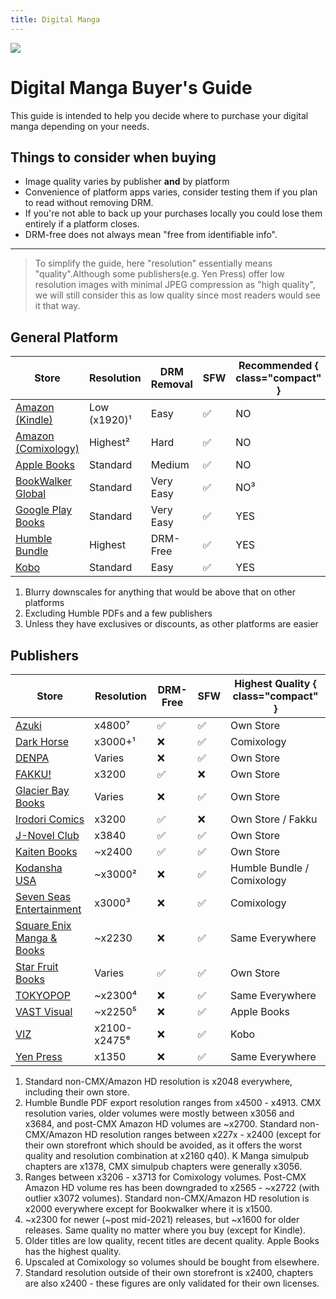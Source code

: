 ```yaml
---
title: Digital Manga
---
```

![](https://cdn.apollo.moe/img/digim.png)

# Digital Manga Buyer's Guide
This guide is intended to help you decide where to purchase your digital manga depending on your needs.


## Things to consider when buying
- Image quality varies by publisher **and** by platform
- Convenience of platform apps varies, consider testing them if you plan to read without removing DRM.
- If you're not able to back up your purchases locally you could lose them entirely if a platform closes.
- DRM-free does not always mean "free from identifiable info".
---

>To simplify the guide, here "resolution" essentially means "quality".Although some publishers(e.g. Yen Press) offer low resolution images with minimal JPEG compression as "high quality", we will still consider this as low quality since most readers would see it that way.

## General Platform
Store | Resolution | DRM Removal | SFW | Recommended { class="compact" } |
--- | --- | --- | --- | --- |
[Amazon (Kindle)](https://www.amazon.com/kindle-dbs/comics-store/home/) | Low (x1920)¹ | Easy | ✅ | NO
[Amazon  (Comixology)](https://www.amazon.com/kindle-dbs/comics-store/home/) | Highest² | Hard | ✅ | NO
[Apple Books](https://www.apple.com/apple-books/)|Standard | Medium | ✅ | NO
[BookWalker Global](https://global.bookwalker.jp/)| Standard| Very Easy | ✅ | NO³
[Google Play Books](https://play.google.com/books)| Standard| Very Easy | ✅ | YES
[Humble Bundle](https://www.humblebundle.com/)|Highest | DRM-Free| ✅ | YES
[Kobo](https://www.kobo.com/)|Standard | Easy | ✅ | YES

1. Blurry downscales for anything that would be above that on other platforms
2. Excluding Humble PDFs and a few publishers
3. Unless they have exclusives or discounts, as other platforms are easier



## Publishers
Store | Resolution | DRM-Free | SFW | Highest Quality { class="compact" } |
--- | --- | --- | --- | --- |
[Azuki](https://www.azuki.co/)|x4800⁷|✅|✅|Own Store
[Dark Horse](https://digital.darkhorse.com/)|x3000+¹ | ❌ | ✅ | Comixology
[DENPA](https://denpa.pub/)|Varies | ❌ | ✅ | Own Store
[FAKKU!](https://www.fakku.net/)| x3200 | ✅ | ❌ | Own Store
[Glacier Bay Books](https://glacierbaybooks.com/)|Varies | ❌ | ✅ | Own Store
[Irodori Comics](https://irodoricomics.com/)|x3200 | ✅ | ❌ | Own Store / Fakku
[J-Novel Club](https://j-novel.club/)|x3840 | ✅ | ✅ | Own Store
[Kaiten Books](https://www.kaitenbooks.com/)|~x2400 | ✅ | ✅ | Own Store
[Kodansha USA](https://kodansha.us/)|~x3000² | ❌ | ✅ | Humble Bundle / Comixology
[Seven Seas Entertainment](https://sevenseasentertainment.com/) |x3000³ |❌|✅|Comixology
[Square Enix Manga & Books](https://squareenixmangaandbooks.square-enix-games.com/en-us)| ~x2230 |❌|✅| Same Everywhere
[Star Fruit Books](https://starfruitbooks.com/)|Varies|✅|✅|Own Store
[TOKYOPOP](https://tokyopop.com/)|~x2300⁴|❌|✅| Same Everywhere
[VAST Visual](https://vastmanga.com/)|~x2250⁵ | ❌|✅| Apple Books
[VIZ](https://www.viz.com/read)|x2100-x2475⁶ | ❌ | ✅ | Kobo
[Yen Press](https://yenpress.com/)|x1350 |❌|✅| Same Everywhere

1. Standard non-CMX/Amazon HD resolution is x2048 everywhere, including their own store.
2. Humble Bundle PDF export resolution ranges from x4500 - x4913. CMX resolution varies, older volumes were mostly between x3056 and x3684, and post-CMX Amazon HD volumes are ~x2700. Standard non-CMX/Amazon HD resolution ranges between x227x - x2400 (except for their own storefront which should be avoided, as it offers the worst quality and resolution combination at x2160 q40). K Manga simulpub chapters are x1378, CMX simulpub chapters were generally x3056.
3. Ranges between x3206 - x3713 for Comixology volumes. Post-CMX Amazon HD volume res has been downgraded to x2565 - ~x2722 (with outlier x3072 volumes). Standard non-CMX/Amazon HD resolution is x2000 everywhere except for Bookwalker where it is x1500.
4. ~x2300 for newer (~post mid-2021) releases, but ~x1600 for older releases. Same quality no matter where you buy (except for Kindle).
5. Older titles are low quality, recent titles are decent quality. Apple Books has the highest quality.
6. Upscaled at Comixology so volumes should be bought from elsewhere.
7. Standard resolution outside of their own storefront is x2400, chapters are also x2400 - these figures are only validated for their own licenses.
